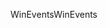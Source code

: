 <span data-ttu-id="11221-101">WinEvents</span><span class="sxs-lookup"><span data-stu-id="11221-101">WinEvents</span></span>